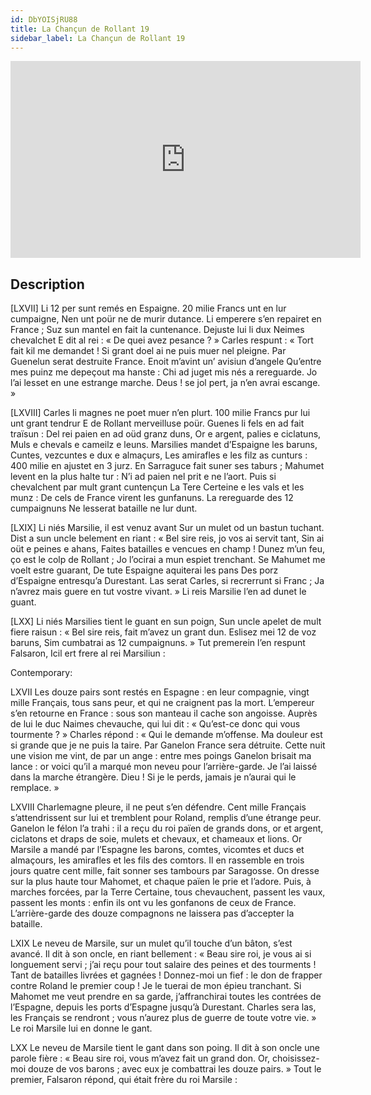 ```yaml
---
id: DbYOISjRU88
title: La Chançun de Rollant 19
sidebar_label: La Chançun de Rollant 19
---
```


<iframe
  width="560"
  height="315"
  src="https://www.youtube.com/embed/DbYOISjRU88"
  title="YouTube video player"
  frameborder="0"
  allow="accelerometer; autoplay; clipboard-write; encrypted-media; gyroscope; picture-in-picture; web-share"
  referrerpolicy="strict-origin-when-cross-origin"
  allowfullscreen
></iframe>

## Description

[LXVII]
Li 12 per sunt remés en Espaigne.
20 milie Francs unt en lur cumpaigne,
Nen unt poür ne de murir dutance.
Li emperere s’en repairet en France ;
Suz sun mantel en fait la cuntenance.
Dejuste lui li dux Neimes chevalchet
E dit al rei : « De quei avez pesance ? »
Carles respunt : « Tort fait kil me demandet !
Si grant doel ai ne puis muer nel pleigne.
Par Guenelun serat destruite France.
Enoit m’avint un’ avisiun d’angele
Qu’entre mes puinz me depeçout ma hanste :
Chi ad juget mis nés a rereguarde.
Jo l’ai lesset en une estrange marche.
Deus ! se jol pert, ja n’en avrai escange. »

[LXVIII]
Carles li magnes ne poet muer n’en plurt.
100 milie Francs pur lui unt grant tendrur
E de Rollant merveilluse poür.
Guenes li fels en ad fait traïsun :
Del rei paien en ad oüd granz duns,
Or e argent, palies e ciclatuns,
Muls e chevals e cameilz e leuns.
Marsilies mandet d’Espaigne les baruns,
Cuntes, vezcuntes e dux e almaçurs,
Les amirafles e les filz as cunturs :
400 milie en ajustet en 3 jurz.
En Sarraguce fait suner ses taburs ;
Mahumet levent en la plus halte tur :
N’i ad paien nel prit e ne l’aort.
Puis si chevalchent par mult grant cuntençun
La Tere Certeine e les vals et les munz :
De cels de France virent les gunfanuns.
La rereguarde des 12 cumpaignuns
Ne lesserat bataille ne lur dunt.

[LXIX]
Li niés Marsilie, il est venuz avant
Sur un mulet od un bastun tuchant.
Dist a sun uncle belement en riant :
« Bel sire reis, jo vos ai servit tant,
Sin ai oüt e peines e ahans,
Faites batailles e vencues en champ !
Dunez m’un feu, ço est le colp de Rollant ;
Jo l’ocirai a mun espiet trenchant.
Se Mahumet me voelt estre guarant,
De tute Espaigne aquiterai les pans
Des porz d’Espaigne entresqu’a Durestant.
Las serat Carles, si recrerrunt si Franc ;
Ja n’avrez mais guere en tut vostre vivant. »
Li reis Marsilie l’en ad dunet le guant.

[LXX]
Li niés Marsilies tient le guant en sun poign,
Sun uncle apelet de mult fiere raisun :
« Bel sire reis, fait m’avez un grant dun.
Eslisez mei 12 de voz baruns,
Sim cumbatrai as 12 cumpaignuns. »
Tut premerein l’en respunt Falsaron,
Icil ert frere al rei Marsiliun :

Contemporary:

LXVII
Les douze pairs sont restés en Espagne : en leur compagnie, vingt mille Français, tous sans peur, et qui ne craignent pas la mort. L’empereur s’en retourne en France : sous son manteau il cache son angoisse. Auprès de lui le duc Naimes chevauche, qui lui dit : « Qu’est-ce donc qui vous tourmente ? » Charles répond : « Qui le demande m’offense. Ma douleur est si grande que je ne puis la taire. Par Ganelon France sera détruite. Cette nuit une vision me vint, de par un ange : entre mes poings Ganelon brisait ma lance : or voici qu’il a marqué mon neveu pour l’arrière-garde. Je l’ai laissé dans la marche étrangère. Dieu ! Si je le perds, jamais je n’aurai qui le remplace. »

LXVIII
Charlemagne pleure, il ne peut s’en défendre. Cent mille Français s’attendrissent sur lui et tremblent pour Roland, remplis d’une étrange peur. Ganelon le félon l’a trahi : il a reçu du roi païen de grands dons, or et argent, ciclatons et draps de soie, mulets et chevaux, et chameaux et lions. Or Marsile a mandé par l’Espagne les barons, comtes, vicomtes et ducs et almaçours, les amirafles et les fils des comtors. Il en rassemble en trois jours quatre cent mille, fait sonner ses tambours par Saragosse. On dresse sur la plus haute tour Mahomet, et chaque païen le prie et l’adore. Puis, à marches forcées, par la Terre Certaine, tous chevauchent, passent les vaux, passent les monts : enfin ils ont vu les gonfanons de ceux de France. L’arrière-garde des douze compagnons ne laissera pas d’accepter la bataille.

LXIX
Le neveu de Marsile, sur un mulet qu’il touche d’un bâton, s’est avancé. Il dit à son oncle, en riant bellement : « Beau sire roi, je vous ai si longuement servi ; j’ai reçu pour tout salaire des peines et des tourments ! Tant de batailles livrées et gagnées ! Donnez-moi un fief : le don de frapper contre Roland le premier coup ! Je le tuerai de mon épieu tranchant. Si Mahomet me veut prendre en sa garde, j’affranchirai toutes les contrées de l’Espagne, depuis les ports d’Espagne jusqu’à Durestant. Charles sera las, les Français se rendront ; vous n’aurez plus de guerre de toute votre vie. » Le roi Marsile lui en donne le gant.

LXX
Le neveu de Marsile tient le gant dans son poing. Il dit à son oncle une parole fière : « Beau sire roi, vous m’avez fait un grand don. Or, choisissez-moi douze de vos barons ; avec eux je combattrai les douze pairs. » Tout le premier, Falsaron répond, qui était frère du roi Marsile :
